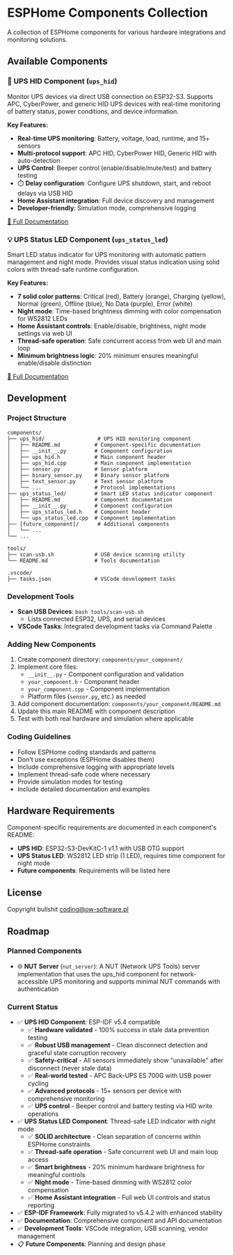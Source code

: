# ESPHome Components Collection

A collection of ESPHome components for various hardware integrations and monitoring solutions.

## Available Components

### 🔋 UPS HID Component (`ups_hid`)

Monitor UPS devices via direct USB connection on ESP32-S3. Supports APC, CyberPower, and generic HID UPS devices with real-time monitoring of battery status, power conditions, and device information.

**Key Features:**
- **Real-time UPS monitoring**: Battery, voltage, load, runtime, and 15+ sensors
- **Multi-protocol support**: APC HID, CyberPower HID, Generic HID with auto-detection
- **UPS Control**: Beeper control (enable/disable/mute/test) and battery testing
- ⏱️ **Delay configuration**: Configure UPS shutdown, start, and reboot delays via USB HID
- **Home Assistant integration**: Full device discovery and management
- **Developer-friendly**: Simulation mode, comprehensive logging

[📖 Full Documentation](components/ups_hid/README.md)

### 💡 UPS Status LED Component (`ups_status_led`)

Smart LED status indicator for UPS monitoring with automatic pattern management and night mode. Provides visual status indication using solid colors with thread-safe runtime configuration.

**Key Features:**
- **7 solid color patterns**: Critical (red), Battery (orange), Charging (yellow), Normal (green), Offline (blue), No Data (purple), Error (white)
- **Night mode**: Time-based brightness dimming with color compensation for WS2812 LEDs
- **Home Assistant controls**: Enable/disable, brightness, night mode settings via web UI
- **Thread-safe operation**: Safe concurrent access from web UI and main loop
- **Minimum brightness logic**: 20% minimum ensures meaningful enable/disable distinction

[📖 Full Documentation](components/ups_status_led/README.md)

## Development

### Project Structure

```
components/
├── ups_hid/                 # UPS HID monitoring component
│   ├── README.md           # Component-specific documentation
│   ├── __init__.py         # Component configuration
│   ├── ups_hid.h           # Main component header
│   ├── ups_hid.cpp         # Main component implementation
│   ├── sensor.py           # Sensor platform
│   ├── binary_sensor.py    # Binary sensor platform
│   ├── text_sensor.py      # Text sensor platform
│   └── ...                 # Protocol implementations
├── ups_status_led/         # Smart LED status indicator component
│   ├── README.md           # Component documentation
│   ├── __init__.py         # Component configuration
│   ├── ups_status_led.h    # Component header
│   └── ups_status_led.cpp  # Component implementation
├── [future_component]/      # Additional components
│   └── ...
└── ...

tools/
├── scan-usb.sh             # USB device scanning utility
└── README.md               # Tools documentation

.vscode/
├── tasks.json              # VSCode development tasks
```

### Development Tools

- **Scan USB Devices**: `bash tools/scan-usb.sh`
  - Lists connected ESP32, UPS, and serial devices
- **VSCode Tasks**: Integrated development tasks via Command Palette

### Adding New Components

1. Create component directory: `components/your_component/`
2. Implement core files:
   - `__init__.py` - Component configuration and validation
   - `your_component.h` - Component header
   - `your_component.cpp` - Component implementation
   - Platform files (`sensor.py`, etc.) as needed
3. Add component documentation: `components/your_component/README.md`
4. Update this main README with component description
5. Test with both real hardware and simulation where applicable

### Coding Guidelines

- Follow ESPHome coding standards and patterns
- Don't use exceptions (ESPHome disables them)
- Include comprehensive logging with appropriate levels
- Implement thread-safe code where necessary
- Provide simulation modes for testing
- Include detailed documentation and examples

## Hardware Requirements

Component-specific requirements are documented in each component's README:

- **UPS HID**: ESP32-S3-DevKitC-1 v1.1 with USB OTG support
- **UPS Status LED**: WS2812 LED strip (1 LED), requires time component for night mode
- **Future components**: Requirements will be listed here

## License

Copyright bullshit <coding@ow-software.pl>

## Roadmap

### Planned Components

- 🌐 **NUT Server** (`nut_server`): A NUT (Network UPS Tools) server implementation that uses the ups_hid component for network-accessible UPS monitoring and supports minimal NUT commands with authentication

### Current Status

- ✅ **UPS HID Component**: ESP-IDF v5.4 compatible  
  - ✅ **Hardware validated** - 100% success in stale data prevention testing
  - ✅ **Robust USB management** - Clean disconnect detection and graceful state corruption recovery  
  - ✅ **Safety-critical** - All sensors immediately show "unavailable" after disconnect (never stale data)
  - ✅ **Real-world tested** - APC Back-UPS ES 700G with USB power cycling
  - ✅ **Advanced protocols** - 15+ sensors per device with comprehensive monitoring
  - ✅ **UPS control** - Beeper control and battery testing via HID write operations
- ✅ **UPS Status LED Component**: Thread-safe LED indicator with night mode
  - ✅ **SOLID architecture** - Clean separation of concerns within ESPHome constraints
  - ✅ **Thread-safe operation** - Safe concurrent web UI and main loop access
  - ✅ **Smart brightness** - 20% minimum hardware brightness for meaningful controls
  - ✅ **Night mode** - Time-based dimming with WS2812 color compensation
  - ✅ **Home Assistant integration** - Full web UI controls and status reporting
- ✅ **ESP-IDF Framework**: Fully migrated to v5.4.2 with enhanced stability
- ✅ **Documentation**: Comprehensive component and API documentation
- ✅ **Development Tools**: VSCode integration, USB scanning, vendor management
- 📋 **Future Components**: Planning and design phase

